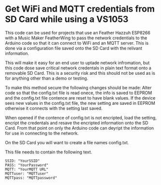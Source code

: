 # Get WiFi and MQTT credentials from SD Card while using a VS1053

This code can be used for projects that use an Feather Hazzuh ESP8266 with a Music Maker FeatherWing to pass the network credentials to the Arduino code so that it can connect to WiFi and an MQTT server. This is done via a configuration file saved onto the SD Card with the relivant information.

This will make it easy for an end user to uptade network infromation, but this code dose save critical network credentals in plain text format onto a removable SD Card. This is a security risk and this should not be used as is for anything other than a demo or testing.

To make this method secure the following changes should be made:
Alter code so that the config.txt file is read onece, the info is saved to EEPROM and the config.txt file contence are reset to have blank values. If the device sees new values in the config.txt file, the new setting are saved in EEPROM otherwise it connects with the setting last saved.

When opened if the contence of config.txt is not encripted, load the setting, encript the credentals and resave the encripted information onto the SD Card. From that point on only the Arduino code can deyript the information for use in connecting to the network.

On the SD Card you will want to create a file names config.txt.

This file needs to contain the following text.

```
SSID: "YourSSID"
PASS: "YourPassword"
MQTT: "YourMQTT URL"
MQTTuser: "MQTTuser"
MQTTpass: "MQTTpassword"
```
